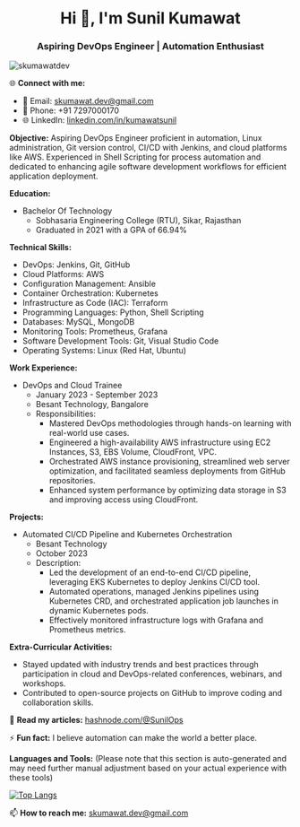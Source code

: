 <h1 align="center">Hi 👋, I'm Sunil Kumawat</h1>
<h3 align="center">Aspiring DevOps Engineer | Automation Enthusiast</h3>

<p align="left"> <img src="https://komarev.com/ghpvc/?username=skumawatdev&label=Profile%20views&color=0e75b6&style=flat" alt="skumawatdev" /> </p>

🌐 **Connect with me:**
- 📧 Email: [skumawat.dev@gmail.com](mailto:skumawat.dev@gmail.com)
- 📱 Phone: +91 7297000170
- 🌐 LinkedIn: [linkedin.com/in/kumawatsunil](https://linkedin.com/in/kumawatsunil)

**Objective:**
Aspiring DevOps Engineer proficient in automation, Linux administration, Git version control, CI/CD with Jenkins, and cloud platforms like AWS. Experienced in Shell Scripting for process automation and dedicated to enhancing agile software development workflows for efficient application deployment.

**Education:**
- Bachelor Of Technology
  - Sobhasaria Engineering College (RTU), Sikar, Rajasthan
  - Graduated in 2021 with a GPA of 66.94%

**Technical Skills:**
- DevOps: Jenkins, Git, GitHub
- Cloud Platforms: AWS
- Configuration Management: Ansible
- Container Orchestration: Kubernetes
- Infrastructure as Code (IAC): Terraform
- Programming Languages: Python, Shell Scripting
- Databases: MySQL, MongoDB
- Monitoring Tools: Prometheus, Grafana
- Software Development Tools: Git, Visual Studio Code
- Operating Systems: Linux (Red Hat, Ubuntu)

**Work Experience:**
- DevOps and Cloud Trainee
  - January 2023 - September 2023
  - Besant Technology, Bangalore
  - Responsibilities:
    - Mastered DevOps methodologies through hands-on learning with real-world use cases.
    - Engineered a high-availability AWS infrastructure using EC2 Instances, S3, EBS Volume, CloudFront, VPC.
    - Orchestrated AWS instance provisioning, streamlined web server optimization, and facilitated seamless deployments from GitHub repositories.
    - Enhanced system performance by optimizing data storage in S3 and improving access using CloudFront.

**Projects:**
- Automated CI/CD Pipeline and Kubernetes Orchestration
  - Besant Technology
  - October 2023
  - Description:
    - Led the development of an end-to-end CI/CD pipeline, leveraging EKS Kubernetes to deploy Jenkins CI/CD tool.
    - Automated operations, managed Jenkins pipelines using Kubernetes CRD, and orchestrated application job launches in dynamic Kubernetes pods.
    - Effectively monitored infrastructure logs with Grafana and Prometheus metrics.

**Extra-Curricular Activities:**
- Stayed updated with industry trends and best practices through participation in cloud and DevOps-related conferences, webinars, and workshops.
- Contributed to open-source projects on GitHub to improve coding and collaboration skills.

📝 **Read my articles:** [hashnode.com/@SunilOps](https://hashnode.com/@SunilOps)

⚡ **Fun fact:** I believe automation can make the world a better place.

**Languages and Tools:**
(Please note that this section is auto-generated and may need further manual adjustment based on your actual experience with these tools)

[![Top Langs](https://github-readme-stats.vercel.app/api/top-langs?username=skumawatdev&show_icons=true&locale=en&layout=compact)](https://github.com/skumawatdev)

📫 **How to reach me:** [skumawat.dev@gmail.com](mailto:skumawat.dev@gmail.com)
